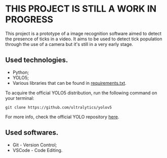 # THIS PROJECT IS STILL A WORK IN PROGRESS
This project is a prototype of a image recognition software aimed to detect the presence of ticks in a video. It aims to be used to detect tick population through the use of a camera but it's still in a very early stage.

## Used technologies.

- Python;
- YOLO5;
- Various libraries that can be found in [requirements.txt](https://github.com/Ailer-h/carrapato/blob/main/requirements.txt).

To acquire the official YOLO5 distribution, run the following command on your terminal:

    git clone https://github.com/ultralytics/yolov5

For more info, check the official YOLO repository [here](https://github.com/ultralytics/yolov5).

## Used softwares.

-   Git - Version Control;
-   VSCode - Code Editing.
